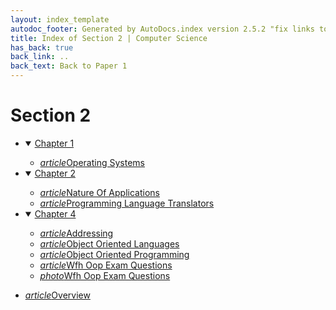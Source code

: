 ```yaml
---
layout: index_template
autodoc_footer: Generated by AutoDocs.index version 2.5.2 "fix links to documents" ⓒ Starwort, 2020
title: Index of Section 2 | Computer Science
has_back: true
back_link: ..
back_text: Back to Paper 1
---
```


# **Section 2**

- <details open><summary><a href='./chapter_1'>Chapter 1</a></summary>

  - <a href='./chapter_1/operating_systems.html'><i title='MD file' class="material-icons">article</i>Operating Systems</a>

  </details>
- <details open><summary><a href='./chapter_2'>Chapter 2</a></summary>

  - <a href='./chapter_2/nature_of_applications.html'><i title='MD file' class="material-icons">article</i>Nature Of Applications</a>
  - <a href='./chapter_2/programming_language_translators.html'><i title='MD file' class="material-icons">article</i>Programming Language Translators</a>

  </details>
- <details open><summary><a href='./chapter_4'>Chapter 4</a></summary>

  - <a href='./chapter_4/addressing.html'><i title='MD file' class="material-icons">article</i>Addressing</a>
  - <a href='./chapter_4/object_oriented_languages.html'><i title='MD file' class="material-icons">article</i>Object Oriented Languages</a>
  - <a href='./chapter_4/object_oriented_programming.html'><i title='MD file' class="material-icons">article</i>Object Oriented Programming</a>
  - <a href='./chapter_4/wfh_oop_exam_questions.html'><i title='MD file' class="material-icons">article</i>Wfh Oop Exam Questions</a>
  - <a href='./chapter_4/wfh_oop_exam_questions.png'><i title='PNG file' class="material-icons">photo</i>Wfh Oop Exam Questions</a>

  </details>
- <a href='./overview.html'><i title='MD file' class="material-icons">article</i>Overview</a>
